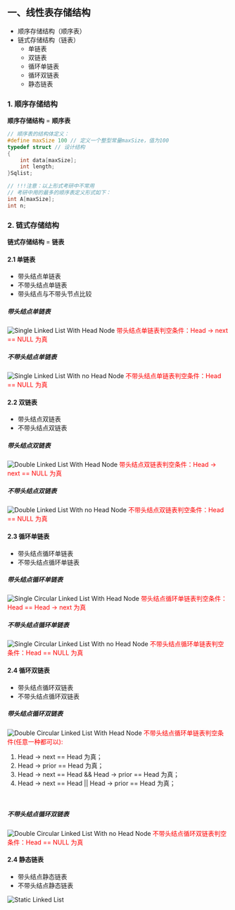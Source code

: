 ## 一、线性表存储结构
+ 顺序存储结构（顺序表）
+ 链式存储结构（链表）
    - 单链表
    - 双链表
    - 循环单链表
    - 循环双链表
    - 静态链表

### 1. 顺序存储结构

**顺序存储结构** = **顺序表**

```c++
// 顺序表的结构体定义：
#define maxSize 100 // 定义一个整型常量maxSize，值为100
typedef struct // 设计结构
{
    int data[maxSize];
    int length;
}Sqlist;

// !!!注意：以上形式考研中不常用
// 考研中用的最多的顺序表定义形式如下：
int A[maxSize];
int n;

```

### 2. 链式存储结构

**链式存储结构** = **链表**

#### 2.1 单链表
+ 带头结点单链表
+ 不带头结点单链表
+ 带头结点与不带头节点比较

##### 带头结点单链表
![Single Linked List With Head Node](https://lark-assets-prod-aliyun.oss-cn-hangzhou.aliyuncs.com/yuque/0/2020/png/312901/1598284625377-resources/1664936/png/268d48b4-13fe-4306-b5b1-6a1b0307d1f7.png?OSSAccessKeyId=LTAI4GGhPJmQ4HWCmhDAn4F5&Expires=1598286444&Signature=pkeFfI7E8fuRz9LG9i9sop6R%2B%2Fs%3D)
<span style="color: red;">
带头结点单链表判空条件：Head -> next == NULL 为真
</span>
<br />

##### 不带头结点单链表
![Single Linked List With no Head Node](https://lark-assets-prod-aliyun.oss-cn-hangzhou.aliyuncs.com/yuque/0/2020/png/312901/1598284625776-resources/1664936/png/3e1ff270-28f4-4db6-871e-c31520631970.png?OSSAccessKeyId=LTAI4GGhPJmQ4HWCmhDAn4F5&Expires=1598286794&Signature=fjeiXNtLx3Km7KqH%2F%2BxFmnd4d20%3D)
<span style="color: red;">
不带头结点单链表判空条件：Head == NULL 为真
</span>
<br />

#### 2.2 双链表
+ 带头结点双链表
+ 不带头结点双链表


##### 带头结点双链表
![Double Linked List With Head Node](https://lark-assets-prod-aliyun.oss-cn-hangzhou.aliyuncs.com/yuque/0/2020/png/312901/1598355619852-resources/1664936/png/0002e1c2-5a84-43d5-b280-75ac4cd09d89.png?OSSAccessKeyId=LTAI4GGhPJmQ4HWCmhDAn4F5&Expires=1598357437&Signature=4Einw1s%2FkJ%2Fwbjfx%2FGUiXV7qtXo%3D)
<span style="color: red;">
带头结点双链表判空条件：Head -> next == NULL 为真
</span>
<br />

##### 不带头结点双链表
![Double Linked List With no Head Node](https://lark-assets-prod-aliyun.oss-cn-hangzhou.aliyuncs.com/yuque/0/2020/png/312901/1598355631829-resources/1664936/png/d9854b70-580c-46e1-8a67-8c51823b2463.png?OSSAccessKeyId=LTAI4GGhPJmQ4HWCmhDAn4F5&Expires=1598357481&Signature=cLKBIauzBA5wp2U0XX3uwkBghjE%3D)
<span style="color: red;">
不带头结点双链表判空条件：Head == NULL 为真
</span>
<br />

#### 2.3 循环单链表
+ 带头结点循环单链表
+ 不带头结点循环单链表


##### 带头结点循环单链表
![Single Circular Linked List With Head Node](https://lark-assets-prod-aliyun.oss-cn-hangzhou.aliyuncs.com/yuque/0/2020/png/312901/1598370456672-resources/1664936/png/8dccaf3d-7dc6-4d6f-9fad-6ee08201eb68.png?OSSAccessKeyId=LTAI4GGhPJmQ4HWCmhDAn4F5&Expires=1598372285&Signature=R3YaiO9%2FF1aG5Waflkyz1ZyqxRI%3D)
<span style="color: red;">
带头结点循环单链表判空条件：Head == Head -> next 为真
</span>
<br />

##### 不带头结点循环单链表
![Single Circular Linked List With no Head Node](https://lark-assets-prod-aliyun.oss-cn-hangzhou.aliyuncs.com/yuque/0/2020/png/312901/1598370641983-resources/1664936/png/dbe21c3c-1c2b-4120-b6b3-c0a7d5c0ee7d.png?OSSAccessKeyId=LTAI4GGhPJmQ4HWCmhDAn4F5&Expires=1598372444&Signature=EpdNSs8mtD%2Fx90Qr4UUe4myrZyM%3D)
<span style="color: red;">
不带头结点循环单链表判空条件：Head == NULL 为真
</span>
<br />

#### 2.4 循环双链表
+ 带头结点循环双链表
+ 不带头结点循环双链表

##### 带头结点循环双链表
![Double Circular Linked List With Head Node](https://lark-assets-prod-aliyun.oss-cn-hangzhou.aliyuncs.com/yuque/0/2020/png/312901/1598370279286-resources/1664936/png/ecdf73f0-9f43-43c8-a415-5a78d1002b8b.png?OSSAccessKeyId=LTAI4GGhPJmQ4HWCmhDAn4F5&Expires=1598372083&Signature=nAQfwbO8ot1QNuz1LrNKBtVxhxk%3D)
<span style="color: red;">
不带头结点循环单链表判空条件(任意一种都可以):
1. Head -> next == Head 为真；
2. Head -> prior == Head 为真；
3. Head -> next == Head && Head -> prior == Head 为真；
4. Head -> next == Head || Head -> prior == Head 为真；
</span>
<br />

##### 不带头结点循环双链表
![Double Circular Linked List With no Head Node](https://lark-assets-prod-aliyun.oss-cn-hangzhou.aliyuncs.com/yuque/0/2020/png/312901/1598369766405-resources/1664936/png/a93bf208-cd07-49ec-88f2-62bcdc06f869.png?OSSAccessKeyId=LTAI4GGhPJmQ4HWCmhDAn4F5&Expires=1598371816&Signature=1neSWiogYMkBOtoIWQTACl7n274%3D)
<span style="color: red;">
不带头结点循环双链表判空条件：Head == NULL 为真
</span>

#### 2.4 静态链表
+ 带头结点静态链表
+ 不带头结点静态链表

![Static Linked List](https://lark-assets-prod-aliyun.oss-cn-hangzhou.aliyuncs.com/yuque/0/2020/png/312901/1598371572448-resources/1664936/png/c9464195-201b-455b-b83a-800f6b6ff4e4.png?OSSAccessKeyId=LTAI4GGhPJmQ4HWCmhDAn4F5&Expires=1598373374&Signature=otC8h8%2BnhpUz8YdOlMnW2mWjELw%3D)
<span style="color: red;">
</span>




